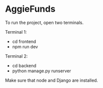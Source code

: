 # AggieFunds

To run the project, open two terminals.

Terminal 1:
- cd frontend
- npm run dev
  
Terminal 2:
- cd backend
- python manage.py runserver

Make sure that node and Django are installed.
